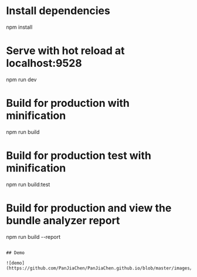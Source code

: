 # Install dependencies
npm install

# Serve with hot reload at localhost:9528
npm run dev

# Build for production with minification
npm run build

# Build for production test with minification
npm run build:test

# Build for production and view the bundle analyzer report
npm run build --report
```

## Demo

![demo](https://github.com/PanJiaChen/PanJiaChen.github.io/blob/master/images/demo.gif)